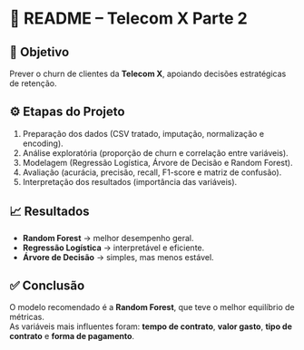 # 📘 README – Telecom X Parte 2  

## 🎯 Objetivo  
Prever o churn de clientes da **Telecom X**, apoiando decisões estratégicas de retenção.  

## ⚙️ Etapas do Projeto  
1. Preparação dos dados (CSV tratado, imputação, normalização e encoding).  
2. Análise exploratória (proporção de churn e correlação entre variáveis).  
3. Modelagem (Regressão Logística, Árvore de Decisão e Random Forest).  
4. Avaliação (acurácia, precisão, recall, F1-score e matriz de confusão).  
5. Interpretação dos resultados (importância das variáveis).  

## 📈 Resultados  
- **Random Forest** → melhor desempenho geral.  
- **Regressão Logística** → interpretável e eficiente.  
- **Árvore de Decisão** → simples, mas menos estável.  

## ✅ Conclusão  
O modelo recomendado é a **Random Forest**, que teve o melhor equilíbrio de métricas.  
As variáveis mais influentes foram: **tempo de contrato**, **valor gasto**, **tipo de contrato** e **forma de pagamento**.  
